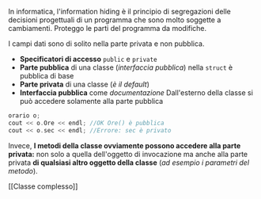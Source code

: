 In informatica, l'information hiding è il principio di segregazioni delle decisioni progettuali di un programma che sono molto soggette a cambiamenti. Proteggo le parti del programma da modifiche. 

I campi dati sono di solito nella parte privata e non pubblica.
- **Specificatori di accesso** `public` e `private`
- **Parte pubblica** di una classe (*interfaccia pubblica*) nella `struct` è pubblica di base
- **Parte privata** di una classe (*è il default*)
- **Interfaccia pubblica** come *documentazione*
Dall'esterno della classe si può accedere solamente alla parte pubblica
````C++
orario o;
cout << o.Ore << endl; //OK Ore() è pubblica
cout << o.sec << endl; //Errore: sec è privato
````
Invece, **I metodi della classe ovviamente possono accedere alla parte privata:** non solo a quella dell'oggetto di invocazione ma anche alla parte privata **di qualsiasi altro oggetto della classe** (*ad esempio i parametri del metodo*).

[[Classe complesso]]



